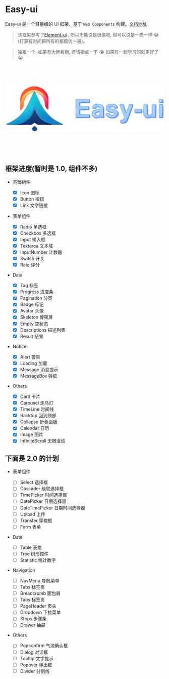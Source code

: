 # Easy-ui

Easy-ui 是一个轻量级的 UI 框架，基于 `Web Components` 构建。[文档地址](https://luminaqaq.github.io/ea_ui_component/)

> 该框架参考了[Element-ui](https://element.eleme.cn/#/zh-CN/component/installation) , 所以不能说是很像吧, 但可以说是一模一样 😂(打算有时间把所有的都模仿一遍)。

> 独狼一个, 如果有大佬看到, 还请指点一下 😭 如果有一起学习的就更好了 😭

<p align="center" style="font-size: 5rem;">
    <img src="./public/logo.png">
</p>

## 框架进度(暂时是 1.0, 组件不多)

- 基础组件

  - [x] Icon 图标
  - [x] Button 按钮
  - [x] Link 文字链接

- 表单组件

  - [x] Radio 单选框
  - [x] Checkbox 多选框
  - [x] Input 输入框
  - [x] Textarea 文本域
  - [x] InputNumber 计数器
  - [x] Switch 开关
  - [x] Rate 评分

- Data

  - [x] Tag 标签
  - [x] Progress 进度条
  - [x] Pagination 分页
  - [x] Badge 标记
  - [x] Avatar 头像
  - [x] Skeleton 骨架屏
  - [x] Empty 空状态
  - [x] Descriptions 描述列表
  - [x] Result 结果

- Notice

  - [x] Alert 警告
  - [x] Loading 加载
  - [x] Message 消息提示
  - [x] MessageBox 弹框

- Others

  - [x] Card 卡片
  - [x] Carousel 走马灯
  - [x] TimeLine 时间线
  - [x] Backtop 回到顶部
  - [x] Collapse 折叠面板
  - [x] Calendar 日历
  - [x] Image 图片
  - [x] InfiniteScroll 无限滚动

## 下面是 2.0 的计划

- 表单组件

  - [ ] Select 选择框
  - [ ] Cascader 级联选择框
  - [ ] TimePicker 时间选择器
  - [ ] DatePicker 日期选择器
  - [ ] DateTimePicker 日期时间选择器
  - [ ] Upload 上传
  - [ ] Transfer 穿梭框
  - [ ] Form 表单

- Data

  - [ ] Table 表格
  - [ ] Tree 树形控件
  - [ ] Statistic 统计数字

- Navigation

  - [ ] NavMenu 导航菜单
  - [ ] Tabs 标签页
  - [ ] Breadcrumb 面包屑
  - [ ] Tabs 标签页
  - [ ] PageHeader 页头
  - [ ] Dropdown 下拉菜单
  - [ ] Steps 步骤条
  - [ ] Drawer 抽屉

- Others

  - [ ] Popconfirm 气泡确认框
  - [ ] Dialog 对话框
  - [ ] Tooltip 文字提示
  - [ ] Popover 弹出框
  - [ ] Divider 分割线

